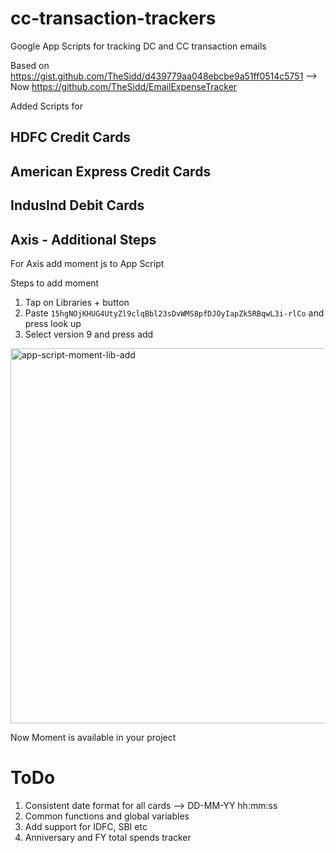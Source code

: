 # cc-transaction-trackers

Google App Scripts for tracking DC and CC transaction emails

Based on https://gist.github.com/TheSidd/d439779aa048ebcbe9a51ff0514c5751
--> Now https://github.com/TheSidd/EmailExpenseTracker

Added Scripts for

## HDFC Credit Cards
## American Express Credit Cards
## IndusInd Debit Cards

## Axis - Additional Steps
For Axis add moment js to App Script

Steps to add moment

1. Tap on Libraries + button
2. Paste `15hgNOjKHUG4UtyZl9clqBbl23sDvWMS8pfDJOyIapZk5RBqwL3i-rlCo` and press look up
3. Select version 9 and press add
<img width="600" alt="app-script-moment-lib-add" src="https://github.com/hariks789/cc-transaction-trackers/assets/22391855/06d4148f-30ef-4e19-a713-fe220110b43e">

Now Moment is available in your project


# ToDo
1. Consistent date format for all cards --> DD-MM-YY hh:mm:ss
2. Common functions and global variables
3. Add support for IDFC, SBI etc
4. Anniversary and FY total spends tracker

